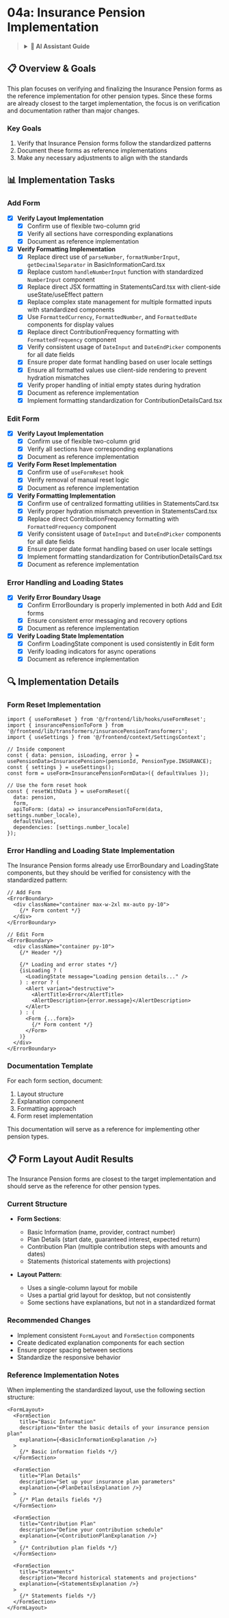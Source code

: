 # 04a: Insurance Pension Implementation

> <details>
> <summary><strong>🤖 AI Assistant Guide</strong></summary>
>
> ## Purpose
> This document provides the implementation plan for standardizing Insurance Pension forms. These forms are closest to the target implementation and will serve as the reference for other pension types.
>
> ## Implementation Order
> 1. Layout Standardization
> 2. Formatting Standardization
> 3. Form Reset Implementation
> 4. **Per-Pension Type Implementation** (current phase)
>
> ## Dependencies
> - Requires completion of the first three plans
>
> ## Expected Outcome
> Insurance Pension forms will follow the standardized patterns and serve as reference implementations.
>
> ## Status Tracking
> - Use checkboxes to track progress
> - Mark subtasks as they are completed
>
> ## Status Indicators
> - [ ] Not started
> - [x] Completed
> - [~] Partially completed
> </details>

## 📋 Overview & Goals

This plan focuses on verifying and finalizing the Insurance Pension forms as the reference implementation for other pension types. Since these forms are already closest to the target implementation, the focus is on verification and documentation rather than major changes.

### Key Goals
1. Verify that Insurance Pension forms follow the standardized patterns
2. Document these forms as reference implementations
3. Make any necessary adjustments to align with the standards

## 📊 Implementation Tasks

### Add Form

- [x] **Verify Layout Implementation**
  - [x] Confirm use of flexible two-column grid
  - [x] Verify all sections have corresponding explanations
  - [x] Document as reference implementation

- [x] **Verify Formatting Implementation**
  - [x] Replace direct use of `parseNumber`, `formatNumberInput`, `getDecimalSeparator` in BasicInformationCard.tsx
  - [x] Replace custom `handleNumberInput` function with standardized `NumberInput` component
  - [x] Replace direct JSX formatting in StatementsCard.tsx with client-side useState/useEffect pattern
  - [x] Replace complex state management for multiple formatted inputs with standardized components
  - [x] Use `FormattedCurrency`, `FormattedNumber`, and `FormattedDate` components for display values
  - [x] Replace direct ContributionFrequency formatting with `FormattedFrequency` component
  - [x] Verify consistent usage of `DateInput` and `DateEndPicker` components for all date fields
  - [x] Ensure proper date format handling based on user locale settings
  - [x] Ensure all formatted values use client-side rendering to prevent hydration mismatches
  - [x] Verify proper handling of initial empty states during hydration
  - [x] Document as reference implementation
  - [x] Implement formatting standardization for ContributionDetailsCard.tsx

### Edit Form

- [x] **Verify Layout Implementation**
  - [x] Confirm use of flexible two-column grid
  - [x] Verify all sections have corresponding explanations
  - [x] Document as reference implementation

- [x] **Verify Form Reset Implementation**
  - [x] Confirm use of `useFormReset` hook
  - [x] Verify removal of manual reset logic
  - [x] Document as reference implementation

- [x] **Verify Formatting Implementation**
  - [x] Confirm use of centralized formatting utilities in StatementsCard.tsx
  - [x] Verify proper hydration mismatch prevention in StatementsCard.tsx
  - [x] Replace direct ContributionFrequency formatting with `FormattedFrequency` component
  - [x] Verify consistent usage of `DateInput` and `DateEndPicker` components for all date fields
  - [x] Ensure proper date format handling based on user locale settings
  - [x] Implement formatting standardization for ContributionDetailsCard.tsx
  - [x] Document as reference implementation

### Error Handling and Loading States

- [x] **Verify Error Boundary Usage**
  - [x] Confirm ErrorBoundary is properly implemented in both Add and Edit forms
  - [x] Ensure consistent error messaging and recovery options
  - [x] Document as reference implementation

- [x] **Verify Loading State Implementation**
  - [x] Confirm LoadingState component is used consistently in Edit form
  - [x] Verify loading indicators for async operations
  - [x] Document as reference implementation

## 🔍 Implementation Details

### Form Reset Implementation

```tsx
import { useFormReset } from '@/frontend/lib/hooks/useFormReset';
import { insurancePensionToForm } from '@/frontend/lib/transformers/insurancePensionTransformers';
import { useSettings } from '@/frontend/context/SettingsContext';

// Inside component
const { data: pension, isLoading, error } = usePensionData<InsurancePension>(pensionId, PensionType.INSURANCE);
const { settings } = useSettings();
const form = useForm<InsurancePensionFormData>({ defaultValues });

// Use the form reset hook
const { resetWithData } = useFormReset({
  data: pension,
  form,
  apiToForm: (data) => insurancePensionToForm(data, settings.number_locale),
  defaultValues,
  dependencies: [settings.number_locale]
});
```

### Error Handling and Loading State Implementation

The Insurance Pension forms already use ErrorBoundary and LoadingState components, but they should be verified for consistency with the standardized pattern:

```tsx
// Add Form
<ErrorBoundary>
  <div className="container max-w-2xl mx-auto py-10">
    {/* Form content */}
  </div>
</ErrorBoundary>

// Edit Form
<ErrorBoundary>
  <div className="container py-10">
    {/* Header */}
    
    {/* Loading and error states */}
    {isLoading ? (
      <LoadingState message="Loading pension details..." />
    ) : error ? (
      <Alert variant="destructive">
        <AlertTitle>Error</AlertTitle>
        <AlertDescription>{error.message}</AlertDescription>
      </Alert>
    ) : (
      <Form {...form}>
        {/* Form content */}
      </Form>
    )}
  </div>
</ErrorBoundary>
```

### Documentation Template

For each form section, document:

1. Layout structure
2. Explanation component
3. Formatting approach
4. Form reset implementation

This documentation will serve as a reference for implementing other pension types.

## 📋 Form Layout Audit Results

The Insurance Pension forms are closest to the target implementation and should serve as the reference for other pension types.

### Current Structure

- **Form Sections**: 
  - Basic Information (name, provider, contract number)
  - Plan Details (start date, guaranteed interest, expected return)
  - Contribution Plan (multiple contribution steps with amounts and dates)
  - Statements (historical statements with projections)

- **Layout Pattern**:
  - Uses a single-column layout for mobile
  - Uses a partial grid layout for desktop, but not consistently
  - Some sections have explanations, but not in a standardized format

### Recommended Changes

- Implement consistent `FormLayout` and `FormSection` components
- Create dedicated explanation components for each section
- Ensure proper spacing between sections
- Standardize the responsive behavior

### Reference Implementation Notes

When implementing the standardized layout, use the following section structure:

```tsx
<FormLayout>
  <FormSection
    title="Basic Information"
    description="Enter the basic details of your insurance pension plan"
    explanation={<BasicInformationExplanation />}
  >
    {/* Basic information fields */}
  </FormSection>
  
  <FormSection
    title="Plan Details"
    description="Set up your insurance plan parameters"
    explanation={<PlanDetailsExplanation />}
  >
    {/* Plan details fields */}
  </FormSection>
  
  <FormSection
    title="Contribution Plan"
    description="Define your contribution schedule"
    explanation={<ContributionPlanExplanation />}
  >
    {/* Contribution plan fields */}
  </FormSection>
  
  <FormSection
    title="Statements"
    description="Record historical statements and projections"
    explanation={<StatementsExplanation />}
  >
    {/* Statements fields */}
  </FormSection>
</FormLayout>
``` 